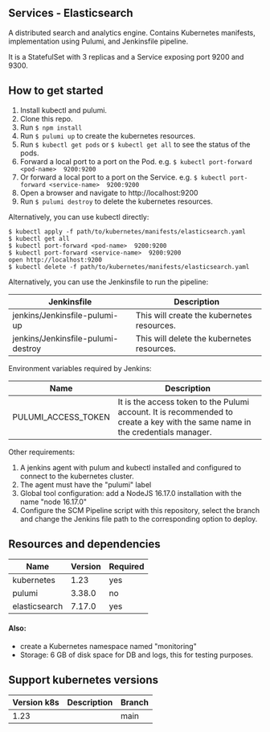 ## Services - Elasticsearch

A distributed search and analytics engine. Contains Kubernetes manifests, implementation using Pulumi, and Jenkinsfile pipeline.

It is a StatefulSet with 3 replicas and a Service exposing port 9200 and 9300.

## How to get started

1. Install kubectl and pulumi.
2. Clone this repo.
3. Run `$ npm install`
4. Run `$ pulumi up` to create the kubernetes resources.
5. Run `$ kubectl get pods` or `$ kubectl get all` to see the status of the pods.
6. Forward a local port to a port on the Pod. e.g. `$ kubectl port-forward <pod-name>  9200:9200`
7. Or forward a local port to a port on the Service. e.g. `$ kubectl port-forward <service-name>  9200:9200`
8. Open a browser and navigate to http://localhost:9200
9. Run `$ pulumi destroy` to delete the kubernetes resources.

Alternatively, you can use kubectl directly:

```
$ kubectl apply -f path/to/kubernetes/manifests/elasticsearch.yaml
$ kubectl get all 
$ kubectl port-forward <pod-name>  9200:9200
$ kubectl port-forward <service-name>  9200:9200
open http://localhost:9200
$ kubectl delete -f path/to/kubernetes/manifests/elasticsearch.yaml
```

Alternatively, you can use the Jenkinsfile to run the pipeline:

| Jenkinsfile                        | Description                                |
|------------------------------------|--------------------------------------------|
| jenkins/Jenkinsfile-pulumi-up      | This will create the kubernetes resources. |
| jenkins/Jenkinsfile-pulumi-destroy | This will delete the kubernetes resources. |

Environment variables required by Jenkins:

| Name                | Description                                |
|---------------------|--------------------------------------------|
| PULUMI_ACCESS_TOKEN | It is the access token to the Pulumi account. It is recommended to create a key with the same name in the credentials manager. |


Other requirements:
1. A jenkins agent with pulum and kubectl installed and configured to connect to the kubernetes cluster.
2. The agent must have the "pulumi" label
3. Global tool configuration: add a NodeJS 16.17.0 installation with the name "node 16.17.0"
4. Configure the SCM Pipeline script with this repository, select the branch and change the Jenkins file path to the corresponding option to deploy.


## Resources and dependencies

| Name            | Version | Required |
|-----------------|---------|----------|
| kubernetes      | 1.23    | yes      |
| pulumi          | 3.38.0  | no       |
| elasticsearch   | 7.17.0  | yes      |

#### Also:
- create a Kubernetes namespace named "monitoring"
- Storage: 6 GB of disk space for DB and logs, this for testing purposes.

## Support kubernetes versions

| Version k8s | Description | Branch |
|-------------|-------------|---------|
| 1.23        |             | main    |
